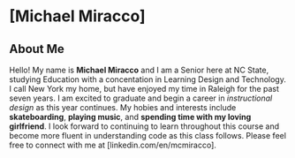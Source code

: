 # [Michael Miracco]

## About Me
 Hello! My name is **Michael Miracco** and I am a Senior here at NC State, studying Education with a concentation in Learning Design and Technology. I call New York my home, but have enjoyed my time in Raleigh for the past seven years. I am excited to graduate and begin a career in _instructional design_ as this year continues. My hobies and interests include **skateboarding**, **playing music**, and **spending time with my loving girlfriend**. I look forward to continuing to learn throughout this course and become more fluent in understanding code as this class follows. Please feel free to connect with me at [linkedin.com/en/mcmiracco]. 